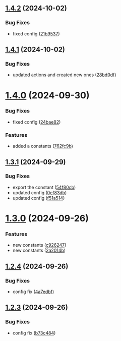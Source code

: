 ## [1.4.2](https://github.com/leonid-kolchin-optimax/sem-release-experiments/compare/v1.4.1...v1.4.2) (2024-10-02)


### Bug Fixes

* fixed config ([21b9537](https://github.com/leonid-kolchin-optimax/sem-release-experiments/commit/21b9537555b94181850b0b62ac51f2ece2f0ceb0))

## [1.4.1](https://github.com/leonid-kolchin-optimax/sem-release-experiments/compare/v1.4.0...v1.4.1) (2024-10-02)


### Bug Fixes

* updated actions and created new ones ([28bd0df](https://github.com/leonid-kolchin-optimax/sem-release-experiments/commit/28bd0dfdf84ef05ed21abb192d5e48705903f59d))

# [1.4.0](https://github.com/leonid-kolchin-optimax/sem-release-experiments/compare/v1.3.1...v1.4.0) (2024-09-30)


### Bug Fixes

* fixed config ([24bae82](https://github.com/leonid-kolchin-optimax/sem-release-experiments/commit/24bae826d9350c0c96fd144c35961617eec7b9d1))


### Features

* added a constants ([762fc9b](https://github.com/leonid-kolchin-optimax/sem-release-experiments/commit/762fc9be8c738e50ea592be35ab62cd91e2d97eb))

## [1.3.1](https://github.com/leonid-kolchin-optimax/sem-release-experiments/compare/v1.3.0...v1.3.1) (2024-09-29)


### Bug Fixes

* export the constant ([54f80cb](https://github.com/leonid-kolchin-optimax/sem-release-experiments/commit/54f80cb90ad8f00910ef2536f1208594d671a353))
* updated config ([0ef83db](https://github.com/leonid-kolchin-optimax/sem-release-experiments/commit/0ef83db1a9e9a53ab1f969c45168175941ff2b05))
* updated config ([f51a514](https://github.com/leonid-kolchin-optimax/sem-release-experiments/commit/f51a5149f99ccd3256c03594844c8567fe0ab59a))

# [1.3.0](https://github.com/leonid-kolchin-optimax/sem-release-experiments/compare/v1.2.4...v1.3.0) (2024-09-26)


### Features

* new constants ([c926247](https://github.com/leonid-kolchin-optimax/sem-release-experiments/commit/c9262475dca4728546f8f4ea1f39a1373bd2a7dc))
* new constants ([2a2014b](https://github.com/leonid-kolchin-optimax/sem-release-experiments/commit/2a2014b778df650f2d9c060ba8ef65705766aed9))

## [1.2.4](https://github.com/leonid-kolchin-optimax/sem-release-experiments/compare/v1.2.3...v1.2.4) (2024-09-26)


### Bug Fixes

* config fix ([4a7edbf](https://github.com/leonid-kolchin-optimax/sem-release-experiments/commit/4a7edbfa15cf97e720c43743a44f853deb537bf5))

## [1.2.3](https://github.com/leonid-kolchin-optimax/sem-release-experiments/compare/v1.2.2...v1.2.3) (2024-09-26)


### Bug Fixes

* config fix ([b73c484](https://github.com/leonid-kolchin-optimax/sem-release-experiments/commit/b73c484359e43ab56602815765fad9531677d3ed))
